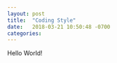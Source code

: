 ```yaml
---
layout: post
title:  "Coding Style"
date:   2018-03-21 10:50:48 -0700
categories: 
---
```

Hello World!
